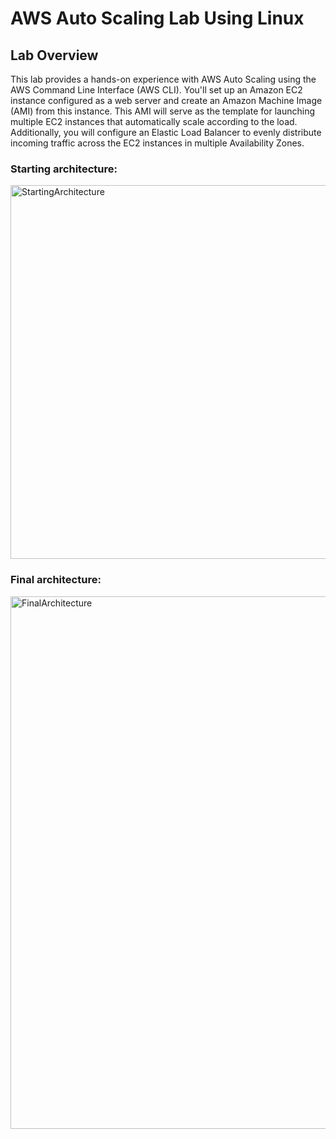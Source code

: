 # AWS Auto Scaling Lab Using Linux

## Lab Overview

This lab provides a hands-on experience with AWS Auto Scaling using the AWS Command Line Interface (AWS CLI). You'll set up an Amazon EC2 instance configured as a web server and create an Amazon Machine Image (AMI) from this instance. This AMI will serve as the template for launching multiple EC2 instances that automatically scale according to the load. Additionally, you will configure an Elastic Load Balancer to evenly distribute incoming traffic across the EC2 instances in multiple Availability Zones.

### Starting architecture:
<img width="598" alt="StartingArchitecture" src="https://github.com/Mohamed-kittany/Canvas-Lab-175/assets/161580792/6a7651c4-ab49-4635-a49b-758f6e601464">


### Final architecture:
<img width="852" alt="FinalArchitecture" src="https://github.com/Mohamed-kittany/Canvas-Lab-175/assets/161580792/79158bbc-0573-40b9-b5b6-eda6639376e9">

